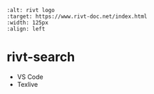 
```{image} _static/img/search01.png
:alt: rivt logo
:target: https://www.rivt-doc.net/index.html
:width: 125px
:align: left
```

# **rivt-search**

- VS Code
- Texlive 




